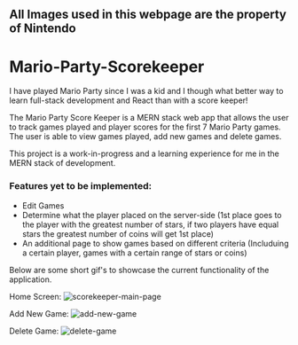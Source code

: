 ## All Images used in this webpage are the property of Nintendo
# Mario-Party-Scorekeeper

I have played Mario Party since I was a kid and I though what better way to learn full-stack development and React than with a score keeper! 

The Mario Party Score Keeper is a MERN stack web app that allows the user to track games played and player scores for the first 7 Mario Party games. 
The user is able to view games played, add new games and delete games.

This project is a work-in-progress and a learning experience for me in the MERN stack of development. 

### Features yet to be implemented: 
- Edit Games
- Determine what the player placed on the server-side (1st place goes to the player with the greatest number of stars, if two players have equal stars the greatest number of coins will get 1st place)
- An additional page to show games based on different criteria (Includuing a certain player, games with a certain range of stars or coins)

Below are some short gif's to showcase the current functionality of the application.

Home Screen: 
![scorekeeper-main-page](https://user-images.githubusercontent.com/26418249/106404119-a4f10000-63ff-11eb-8484-8237569b3a4d.gif)

Add New Game:
![add-new-game](https://user-images.githubusercontent.com/26418249/106404383-9a833600-6400-11eb-96ed-a23daffab214.gif)

Delete Game: 
![delete-game](https://user-images.githubusercontent.com/26418249/106404229-26e12900-6400-11eb-8d8a-c467c5431c72.gif)
